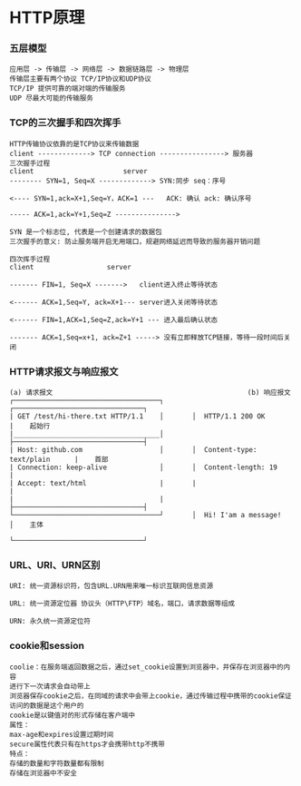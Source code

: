 # HTTP原理

### 五层模型
    应用层 -> 传输层 -> 网络层 -> 数据链路层 -> 物理层
    传输层主要有两个协议 TCP/IP协议和UDP协议
    TCP/IP 提供可靠的端对端的传输服务
    UDP 尽最大可能的传输服务
### TCP的三次握手和四次挥手
    HTTP传输协议依靠的是TCP协议来传输数据
    client -------------> TCP connection ----------------> 服务器
    三次握手过程
    client                      server
    -------- SYN=1, Seq=X -------------> SYN:同步 seq：序号

    <---- SYN=1,ack=X+1,Seq=Y，ACK=1 ---   ACK: 确认 ack: 确认序号
    
    ----- ACK=1,ack=Y+1,Seq=Z --------------->

    SYN 是一个标志位, 代表是一个创建请求的数据包
    三次握手的意义: 防止服务端开启无用端口，规避网络延迟而导致的服务器开销问题

    四次挥手过程
    client                  server

    ------- FIN=1, Seq=X ------->   client进入终止等待状态
    
    <------ ACK=1,Seq=Y, ack=X+1--- server进入关闭等待状态

    <------ FIN=1,ACK=1,Seq=Z,ack=Y+1 --- 进入最后确认状态

    ------- ACK=1,Seq=x+1, ack=Z+1 -----> 没有立即释放TCP链接，等待一段时间后关闭

### HTTP请求报文与响应报文
    (a) 请求报文                                                (b) 响应报文
    ┌────────────────────────────────────┐       ┌────────────────────────────────┐     
    | GET /test/hi-there.txt HTTP/1.1    │       │  HTTP/1.1 200 OK               |    起始行
    |____________________________________│       ├────────────────────────────────┤
    | Host: github.com                   │       │  Content-type: text/plain      |    首部
    | Connection: keep-alive             │       │  Content-length: 19            |
    | Accept: text/html                  |       |                                |
    |                                    |       ├────────────────────────────────┤
    └────────────────────────────────────┘       │  Hi! I'am a message!           │    主体
                                                 └────────────────────────────────┘

### URL、URI、URN区别
    URI: 统一资源标识符，包含URL.URN用来唯一标识互联网信息资源

    URL: 统一资源定位器 协议头（HTTP\FTP）域名，端口，请求数据等组成

    URN: 永久统一资源定位符

### cookie和session
    coolie：在服务端返回数据之后，通过set_cookie设置到浏览器中，并保存在浏览器中的内容
    进行下一次请求会自动带上
    浏览器保存cookie之后，在同域的请求中会带上cookie，通过传输过程中携带的cookie保证访问的数据是这个用户的
    cookie是以键值对的形式存储在客户端中
    属性：
    max-age和expires设置过期时间
    secure属性代表只有在https才会携带http不携带
    特点：
    存储的数量和字符数量都有限制
    存储在浏览器中不安全
